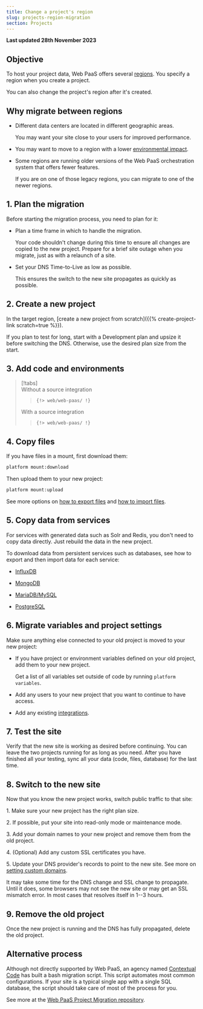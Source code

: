 ```yaml
---
title: Change a project's region
slug: projects-region-migration
section: Projects
---
```


**Last updated 28th November 2023**



## Objective  

To host your project data, Web PaaS offers several [regions](../projects-development/regions).
You specify a region when you create a project.

You can also change the project's region after it's created.

## Why migrate between regions

- Different data centers are located in different geographic areas.

  You may want your site close to your users for improved performance.
- You may want to move to a region with a lower [environmental impact](../development/regions.md#environmental-impact).

- Some regions are running older versions of the Web PaaS orchestration system that offers fewer features.

  If you are on one of those legacy regions, you can migrate to one of the newer regions.

## 1. Plan the migration

Before starting the migration process, you need to plan for it:

- Plan a time frame in which to handle the migration.

  Your code shouldn't change during this time to ensure all changes are copied to the new project.
  Prepare for a brief site outage when you migrate, just as with a relaunch of a site.
- Set your DNS Time-to-Live as low as possible.

  This ensures the switch to the new site propagates as quickly as possible.

## 2. Create a new project

In the target region, [create a new project from scratch]({{% create-project-link scratch=true %}}).

If you plan to test for long, start with a Development plan and upsize it before switching the DNS.
Otherwise, use the desired plan size from the start.

## 3. Add code and environments

> [!tabs]      
> Without a source integration     
>> ```      
>> {!> web/web-paas/ !}  
>> ```     
> With a source integration     
>> ```      
>> {!> web/web-paas/ !}  
>> ```     

## 4. Copy files

If you have files in a mount, first download them:

```bash
platform mount:download
```

Then upload them to your new project:

```bash
platform mount:upload
```


<!-- Web PaaS -->
See more options on [how to export files](../../learn/learn-tutorials/exporting)
and [how to import files](/learn/tutorials/migrating.md#5-import-data).


## 5. Copy data from services

For services with generated data such as Solr and Redis, you don't need to copy data directly.
Just rebuild the data in the new project.

To download data from persistent services such as databases,
see how to export and then import data for each service:

- [InfluxDB](../add-services/influxdb.md#export-data)

- [MongoDB](../add-services/mongodb.md#exporting-data)

- [MariaDB/MySQL](../add-services/mysql/_index.md#exporting-data)

- [PostgreSQL](../add-services/postgresql.md#exporting-data)


## 6. Migrate variables and project settings

Make sure anything else connected to your old project is moved to your new project:

- If you have project or environment variables defined on your old project, add them to your new project.

  Get a list of all variables set outside of code by running `platform variables`.
- Add any users to your new project that you want to continue to have access.

- Add any existing [integrations](../projects-integrations).


## 7. Test the site

Verify that the new site is working as desired before continuing.
You can leave the two projects running for as long as you need.
After you have finished all your testing, sync all your data (code, files, database) for the last time.

## 8. Switch to the new site

Now that you know the new project works, switch public traffic to that site:

1\. Make sure your new project has the right plan size.

2\. If possible, put your site into read-only mode or maintenance mode.

3\. Add your domain names to your new project and remove them from the old project.

4\. (Optional) Add any custom SSL certificates you have.

5\. Update your DNS provider's records to point to the new site. See more on [setting custom domains](../projects-domains/steps).


It may take some time for the DNS change and SSL change to propagate.
Until it does, some browsers may not see the new site or may get an SSL mismatch error.
In most cases that resolves itself in 1--3 hours.

## 9. Remove the old project

Once the new project is running and the DNS has fully propagated, delete the old project.

## Alternative process

Although not directly supported by Web PaaS,
an agency named [Contextual Code](https://www.contextualcode.com/) has built a bash migration script.
This script automates most common configurations.
If your site is a typical single app with a single SQL database,
the script should take care of most of the process for you.

See more at the [Web PaaS Project Migration repository](https://gitlab.com/contextualcode/platformsh-migration).

